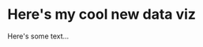# Here's my cool new data viz

Here's some text...

<div class="flourish-embed flourish-chart" data-src="visualisation/12593972"><script src="https://public.flourish.studio/resources/embed.js"></script></div>
